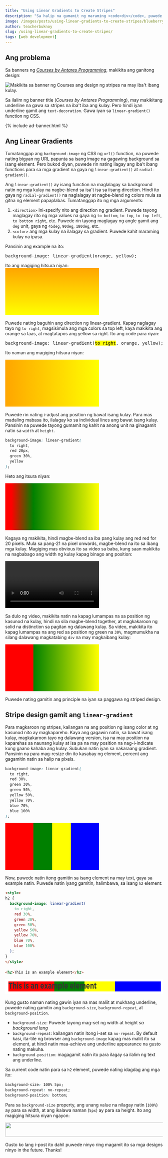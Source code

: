 ```yaml
---
title: "Using Linear Gradients to Create Stripes"
description: "Sa halip na gumamit ng maraming <code>div</code>, puwede nating gamitin ang CSS <code>linear-gradient()</code> function para maglagay ng stripes sa design natin."
image: /images/posts/using-linear-gradients-to-create-stripes/blueberry.jpg
author: teacherbuknoy
slug: /using-linear-gradients-to-create-stripes/
tags: [web development]
---
```


## Ang problema
Sa banners ng <a href="/courses/"><i>Courses by Antares Programming</i></a>, makikita ang ganitong design:

<img class="img--borderize" alt="Makikita sa banner ng Courses ang design ng stripes na may iba't ibang kulay." src="{{ site.url }}/images/posts/using-linear-gradients-to-create-stripes/cover.png" width="647" height="260" />

Sa ilalim ng banner title (<i>Courses by Antares Programming</i>), may makikitang underline na gawa sa stripes na iba't iba ang kulay. Pero hindi iyan underline gamit ang <code>text-decoration</code>. Gawa iyan sa <code>linear-gradient()</code> function ng CSS.

{% include ad-banner.html %}

## Ang Linear Gradients
Tumatanggap ang <code>background-image</code> ng CSS ng <code>url()</code> function, na puwede nating bigyan ng URL papunta sa isang image na gagawing background sa isang element. Pero bukod diyan, puwede rin nating ilagay ang iba't ibang functions para sa mga gradient na gaya ng <code>linear-gradient()</code> at <code>radial-gradient()</code>.

Ang <code>linear-gradient()</code> ay isang function na maglalagay sa background natin ng mga kulay na nagbe-blend sa isa't isa sa iisang direction. Hindi ito gaya ng `radial-gradient()` na naglalagay at nagbe-blend ng colors mula sa gitna ng element papaplabas. Tumatanggap ito ng mga arguments:

1. `<direction>` Ini-specify nito ang direction ng gradient. Puwede tayong maglagay rito ng mga values na gaya ng `to bottom`, `to top`, `to top left`, `to bottom right`, etc. Puwede rin tayong maglagay ng angle gamit ang `deg` unit, gaya ng `45deg`, `90deg`, `180deg`, etc.
2. `<color>` ang mga kulay na ilalagay sa gradient. Puwede kahit maraming kulay na ipasa.

Pansinin ang example na ito:
<pre>background-image: linear-gradient(orange, yellow);</pre>

Ito ang magiging hitsura niyan:
<svg class="img--borderize" style="width: var(--content-width);  height: calc(var(--content-width) / 3); background-image: linear-gradient(orange, yellow)"></svg>

Puwede nating baguhin ang direction ng linear-gradient. Kapag naglagay tayo ng `to right`, magsisimula ang mga colors sa top left, kaya makikita ang <span class="color" style="width: var(--content-width);  --content-color: orange">orange</span> sa taas, at magtatapos ang <span class="color" style="width: var(--content-width);  --content-color: yellow">yellow</span> sa right. Ito ang code para riyan:

<pre>background-image: linear-gradient(<mark>to right</mark>, orange, yellow);</pre>

Ito naman ang magiging hitsura niyan:

<svg class="img--borderize" style="width: var(--content-width);  height: calc(var(--content-width) / 3); background-image: linear-gradient(to right, orange, yellow)"></svg>

Puwede rin nating i-adjust ang position ng bawat isang kulay. Para mas madaling mabasa ito, ilalagay ko sa individual lines ang bawat isang kulay. Pansinin na puwede tayong gumamit ng kahit na anong unit na ginagamit natin sa `width` at `height`.

```css
background-image: linear-gradient(
  to right,
  red 20px,
  green 30%,
  yellow
);
```

Heto ang itsura niyan:

<svg class="img--borderize" style="width: var(--content-width);  height: calc(var(--content-width) / 3); background-image: linear-gradient(
  to right,
  red 20px,
  green 30%,
  yellow
);"></svg>

Kagaya ng makikita, hindi magbe-blend sa iba pang kulay ang <span class="color" style="width: var(--content-width);  --content-color: red">red</span> red for 20 pixels. Mula sa pang-21 na pixel onwards, magbe-blend na ito sa ibang mga kulay. Magiging mas obvious ito sa video sa baba, kung saan makikita na nagbabago ang width ng kulay kapag binago ang position:

<video class="img--borderize" style="width: var(--content-width)" controls src="/images/posts/using-linear-gradients-to-create-stripes/gradient-1.mp4">
  <p>Hindi kayang i-play ng browser mo ang video na ito. Puwede mo itong <a href="/images/posts/using-linear-gradients-to-create-stripes/gradient-1.mp4" download>i-download</a> at panoorin sa isang video player application.</p>
</video>

Sa dulo ng video, makikita natin na kapag lumampas na sa position ng kasunod na kulay, hindi na sila magbe-blend together, at magkakaroon ng solid na distinction sa pagitan ng dalawang kulay. Sa video, makikita ito kapag lumampas na ang <span class="color" style="width: var(--content-width);  --content-color: red">red</span> sa position ng <span class="color" style="width: var(--content-width);  --content-color: green">green</span> na `30%`, magmumukha na silang dalawang magkatabing `div` na may magkaibang kulay:

<svg class="img--borderize" style="width: var(--content-width);  height: calc(var(--content-width) / 3); background-image: linear-gradient(
  to right,
  red 30%,
  green 30%,
  yellow
);"></svg>

Puwede nating gamitin ang principle na iyan sa paggawa ng striped design.

## Stripe design gamit ang <code>linear-gradient</code>

Para magkaroon ng stripes, kailangan na ang position ng isang color at ng kasunod nito ay magkapareho. Kaya ang gagawin natin, sa bawat isang kulay, magkakaroon tayo ng dalawang version, isa na may position na kaparehas sa naunang kulay at isa pa na may position na nag-i-indicate kung gaano kahaba ang kulay. Subukan natin iyan sa nakaraang gradient. Pansinin na para mag-resize din ito kasabay ng element, percent ang gagamitin natin sa halip na pixels.

```css
background-image: linear-gradient(
  to right,
  red 30%,
  green 30%,
  green 50%,
  yellow 50%,
  yellow 70%,
  blue 70%,
  blue 100%
);
```

<svg class="img--borderize" style="width: var(--content-width);  height: calc(var(--content-width) / 3); background-image: linear-gradient(
  to right,
  red 30%,
  green 30%,
  green 50%,
  yellow 50%,
  yellow 70%,
  blue 70%,
  blue 100%
);"></svg>

Now, puwede natin itong gamitin sa isang element na may text, gaya sa example natin. Puwede natin iyang gamitin, halimbawa, sa isang `h2` element:

```html
<style>
h2 {
  background-image: linear-gradient(
    to right,
    red 30%,
    green 30%,
    green 50%,
    yellow 50%,
    yellow 70%,
    blue 70%,
    blue 100%
  );
}
</style>

<h2>This is an example element</h2>
```
<img class="img--borderize" src="/images/posts/using-linear-gradients-to-create-stripes/h2-1.png" width="656" height="49" />

Kung gusto naman nating gawin iyan na mas maliit at mukhang underline, puwede nating gamitin ang `background-size`, `background-repeat`, at `background-position`.

- `background-size`: Puwede tayong mag-set ng width at height <em>sa background lang</em>
- `background-repeat`: kailangan natin itong i-set sa `no-repeat`. By default kasi, ita-tile ng browser ang `background-image` kapag mas maliit ito sa element, at hindi natin maa-achieve ang underline appearance na gusto nating makuha.
- `background-position`: magagamit natin ito para ilagay sa ilalim ng text ang underline.

Sa current code natin para sa `h2` element, puwede nating idagdag ang mga ito:

```css
background-size: 100% 5px;
background-repeat: no-repeat;
background-position: bottom;
````

Para sa `background-size` property, ang unang value na nilagay natin (`100%`) ay para sa width, at ang ikalawa naman (`5px`) ay para sa height. Ito ang magiging hitsura niyan ngayon:

<img class="img--borderize" src="/images/posts/using-linear-gradients-to-create-stripes/h2-2.png" width="666" height="45" />

Gusto ko lang i-post ito dahil puwede ninyo ring magamit ito sa mga designs ninyo in the future. Thanks!
